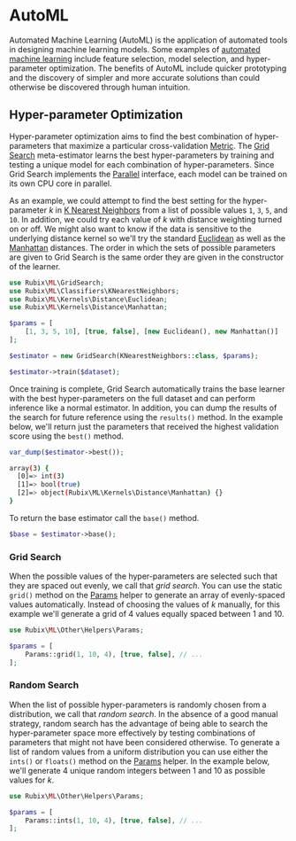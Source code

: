 # AutoML
Automated Machine Learning (AutoML) is the application of automated tools in designing machine learning models. Some examples of [automated machine learning](https://en.wikipedia.org/wiki/Automated_machine_learning) include feature selection, model selection, and hyper-parameter optimization. The benefits of AutoML include quicker prototyping and the discovery of simpler and more accurate solutions than could otherwise be discovered through human intuition.

## Hyper-parameter Optimization
Hyper-parameter optimization aims to find the best combination of hyper-parameters that maximize a particular cross-validation [Metric](cross-validation/metrics/api.md). The [Grid Search](grid-search.md) meta-estimator learns the best hyper-parameters by training and testing a unique model for each combination of hyper-parameters. Since Grid Search implements the [Parallel](parallel.md) interface, each model can be trained on its own CPU core in parallel.

As an example, we could attempt to find the best setting for the hyper-parameter *k* in [K Nearest Neighbors](classifiers/k-nearest-neighbors.md) from a list of possible values `1`, `3`, `5`, and `10`. In addition, we could try each value of *k* with distance weighting turned on or off. We might also want to know if the data is sensitive to the underlying distance kernel so we'll try the standard [Euclidean](https://docs.rubixml.com/en/latest/kernels/distance/euclidean.html) as well as the [Manhattan](https://docs.rubixml.com/en/latest/kernels/distance/manhattan.html) distances. The order in which the sets of possible parameters are given to Grid Search is the same order they are given in the constructor of the learner.

```php
use Rubix\ML\GridSearch;
use Rubix\ML\Classifiers\KNearestNeighbors;
use Rubix\ML\Kernels\Distance\Euclidean;
use Rubix\ML\Kernels\Distance\Manhattan;

$params = [
    [1, 3, 5, 10], [true, false], [new Euclidean(), new Manhattan()]
];

$estimator = new GridSearch(KNearestNeighbors::class, $params);

$estimator->train($dataset);
```

Once training is complete, Grid Search automatically trains the base learner with the best hyper-parameters on the full dataset and can perform inference like a normal estimator. In addition, you can dump the results of the search for future reference using the `results()` method. In the example below, we'll return just the parameters that received the highest validation score using the `best()` method.

```php
var_dump($estimator->best());
```

```sh
array(3) {
  [0]=> int(3)
  [1]=> bool(true)
  [2]=> object(Rubix\ML\Kernels\Distance\Manhattan) {}
}
```

To return the base estimator call the `base()` method.

```php
$base = $estimator->base();
```

### Grid Search
When the possible values of the hyper-parameters are selected such that they are spaced out evenly, we call that *grid search*. You can use the static `grid()` method on the [Params](other/helpers/params.md) helper to generate an array of evenly-spaced values automatically. Instead of choosing the values of *k* manually, for this example we'll generate a grid of 4 values equally spaced between 1 and 10.

```php
use Rubix\ML\Other\Helpers\Params;

$params = [
    Params::grid(1, 10, 4), [true, false], // ...
];
```

### Random Search
When the list of possible hyper-parameters is randomly chosen from a distribution, we call that *random search*. In the absence of a good manual strategy, random search has the advantage of being able to search the hyper-parameter space more effectively by testing combinations of parameters that might not have been considered otherwise. To generate a list of random values from a uniform distribution you can use either the `ints()` or `floats()` method on the [Params](other/helpers/params.md) helper. In the example below, we'll generate 4 unique random integers between 1 and 10 as possible values for *k*.

```php
use Rubix\ML\Other\Helpers\Params;

$params = [
    Params::ints(1, 10, 4), [true, false], // ...
];
```